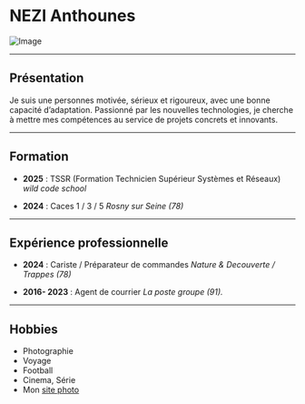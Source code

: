 # NEZI Anthounes
[](url)

![Image](https://github.com/user-attachments/assets/046a8d35-9735-41ed-8c5b-71991003fc07)

---

## Présentation  
Je suis une personnes motivée, sérieux et rigoureux, avec une bonne capacité d’adaptation. Passionné par les nouvelles technologies, je cherche à mettre mes compétences au service de projets concrets et innovants.

---

## Formation  
- **2025** : TSSR (Formation Technicien Supérieur Systèmes et Réseaux)  
  *wild code school*

- **2024** : Caces 1 / 3 / 5 
  *Rosny sur Seine (78)*

---

## Expérience professionnelle  
- **2024** : Cariste / Préparateur de commandes
  *Nature & Decouverte / Trappes (78)*

- **2016- 2023** : Agent de courrier
  *La poste groupe (91).*

---

## Hobbies  
- Photographie  
- Voyage  
- Football   
- Cinema, Série
- Mon [site photo](https://www.azdreamz.net/wedding)

  

